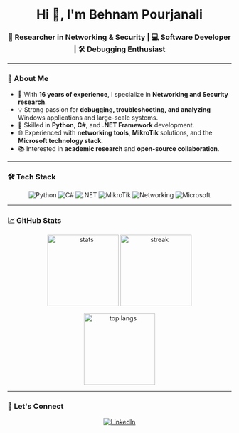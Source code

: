 <!-- Hero -->
<h1 align="center">Hi 👋, I'm Behnam Pourjanali</h1>
<h3 align="center">🔬 Researcher in Networking & Security | 💻 Software Developer | 🛠️ Debugging Enthusiast</h3>

---

### 🌌 About Me
- 🧭 With **16 years of experience**, I specialize in **Networking and Security research**.  
- 💡 Strong passion for **debugging, troubleshooting, and analyzing** Windows applications and large-scale systems.  
- 🐍 Skilled in **Python**, **C#**, and **.NET Framework** development.  
- 🌐 Experienced with **networking tools**, **MikroTik** solutions, and the **Microsoft technology stack**.  
- 📚 Interested in **academic research** and **open-source collaboration**.  

---

### 🛠️ Tech Stack
<p align="center">
  <img alt="Python" src="https://img.shields.io/badge/Python-000?logo=python&logoColor=3776AB" />
  <img alt="C#" src="https://img.shields.io/badge/C%23-000?logo=csharp&logoColor=239120" />
  <img alt=".NET" src="https://img.shields.io/badge/.NET-000?logo=dotnet&logoColor=512BD4" />
  <img alt="MikroTik" src="https://img.shields.io/badge/MikroTik-000?logo=mikrotik&logoColor=FFCC33" />
  <img alt="Networking" src="https://img.shields.io/badge/Networking-000?logo=cisco&logoColor=1BA0D7" />
  <img alt="Microsoft" src="https://img.shields.io/badge/Microsoft-000?logo=microsoft&logoColor=0078D4" />
</p>

---

### 📈 GitHub Stats
<p align="center">
  <img height="160" src="https://github-readme-stats.vercel.app/api?username=pourjanali&show_icons=true&theme=dark&hide_title=true&rank_icon=github" alt="stats" />
  <img height="160" src="https://streak-stats.demolab.com?user=pourjanali&theme=dark" alt="streak" />
</p>
<p align="center">
  <img height="160" src="https://github-readme-stats.vercel.app/api/top-langs/?username=pourjanali&layout=compact&theme=dark&langs_count=8" alt="top langs" />
</p>

---

### 🤝 Let's Connect
<p align="center">
  <a href="https://www.linkedin.com/in/behnam-pourjanali/">
    <img alt="LinkedIn" src="https://img.shields.io/badge/LinkedIn-behnam--pourjanali-0A66C2?style=flat&logo=linkedin&logoColor=white&labelColor=0A66C2&color=000" />
  </a>
</p>
